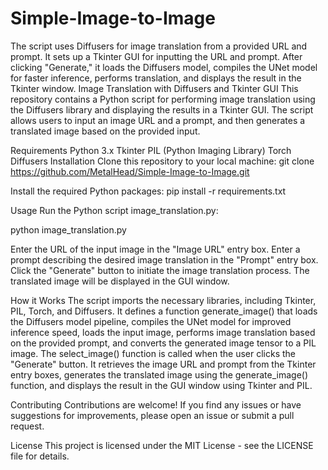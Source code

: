 # Simple-Image-to-Image
 The script uses Diffusers for image translation from a provided URL and prompt. It sets up a Tkinter GUI for inputting the URL and prompt. After clicking "Generate," it loads the Diffusers model, compiles the UNet model for faster inference, performs translation, and displays the result in the Tkinter window.
Image Translation with Diffusers and Tkinter GUI
This repository contains a Python script for performing image translation using the Diffusers library and displaying the results in a Tkinter GUI. The script allows users to input an image URL and a prompt, and then generates a translated image based on the provided input.

Requirements
Python 3.x
Tkinter
PIL (Python Imaging Library)
Torch
Diffusers
Installation
Clone this repository to your local machine:
git clone https://github.com/MetalHead/Simple-Image-to-Image.git

Install the required Python packages:
pip install -r requirements.txt

Usage
Run the Python script image_translation.py:

python image_translation.py

Enter the URL of the input image in the "Image URL" entry box.
Enter a prompt describing the desired image translation in the "Prompt" entry box.
Click the "Generate" button to initiate the image translation process.
The translated image will be displayed in the GUI window.

How it Works
The script imports the necessary libraries, including Tkinter, PIL, Torch, and Diffusers.
It defines a function generate_image() that loads the Diffusers model pipeline, compiles the UNet model for improved inference speed, loads the input image, performs image translation based on the provided prompt, and converts the generated image tensor to a PIL image.
The select_image() function is called when the user clicks the "Generate" button. It retrieves the image URL and prompt from the Tkinter entry boxes, generates the translated image using the generate_image() function, and displays the result in the GUI window using Tkinter and PIL.

Contributing
Contributions are welcome! If you find any issues or have suggestions for improvements, please open an issue or submit a pull request.

License
This project is licensed under the MIT License - see the LICENSE file for details.

